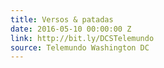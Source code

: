 ```yaml
---
title: Versos & patadas
date: 2016-05-10 00:00:00 Z
link: http://bit.ly/DCSTelemundo
source: Telemundo Washington DC
---
```


